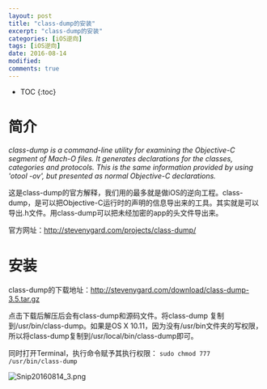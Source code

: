 ```yaml
---
layout: post
title: "class-dump的安装"
excerpt: "class-dump的安装"
categories: [iOS逆向]
tags: [iOS逆向]
date: 2016-08-14 
modified: 
comments: true
---
```


* TOC
{:toc}


# 简介
*class-dump is a command-line utility for examining the Objective-C segment of Mach-O files. It generates declarations for the classes, categories and protocols. This is the same information provided by using 'otool -ov', but presented as normal Objective-C declarations.*

这是class-dump的官方解释，我们用的最多就是做iOS的逆向工程。class-dump，是可以把Objective-C运行时的声明的信息导出来的工具。其实就是可以导出.h文件。用class-dump可以把未经加密的app的头文件导出来。

官方网址：http://stevenygard.com/projects/class-dump/

# 安装
class-dump的下载地址：http://stevenygard.com/download/class-dump-3.5.tar.gz

点击下载后解压后会有class-dump和源码文件。将class-dump 复制到/usr/bin/class-dump。如果是OS X 10.11，因为没有/usr/bin文件夹的写权限，所以将class-dump复制到/usr/local/bin/class-dump即可。

同时打开Terminal，执行命令赋予其执行权限：
`sudo chmod 777 /usr/bin/class-dump`

![Snip20160814_3.png](http://upload-images.jianshu.io/upload_images/567057-c798c82bd0cbda3c.png?imageMogr2/auto-orient/strip%7CimageView2/2/w/1240)